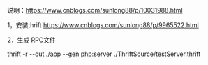 说明：https://www.cnblogs.com/sunlong88/p/10031988.html

1，安装thrift
https://www.cnblogs.com/sunlong88/p/9965522.html

2，生成 RPC文件

thrift -r --out ./app --gen php:server ./ThriftSource/testServer.thrift


  
  
    
    

